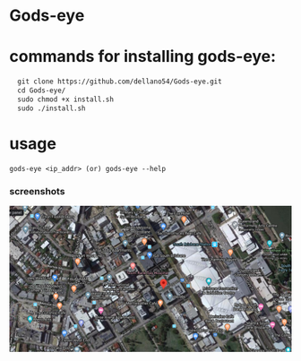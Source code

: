 # Gods-eye

<head><meta name="google-site-verification" content="nndzEDrAeFU6uxmF5jOvELOanzHA0QT0h7zJoxRGxzg" /></head>

# commands for installing gods-eye:
```
  git clone https://github.com/dellano54/Gods-eye.git
  cd Gods-eye/
  sudo chmod +x install.sh
  sudo ./install.sh
  ```

# usage
```
gods-eye <ip_addr> (or) gods-eye --help
```

<h3>screenshots</h3>

![we are having an error in displaying image.we will fix it soon.](https://raw.githubusercontent.com/dellano54/Gods-eye/master/screenshot/Screenshot%202020-06-12%2005%3A54%3A53.png)

